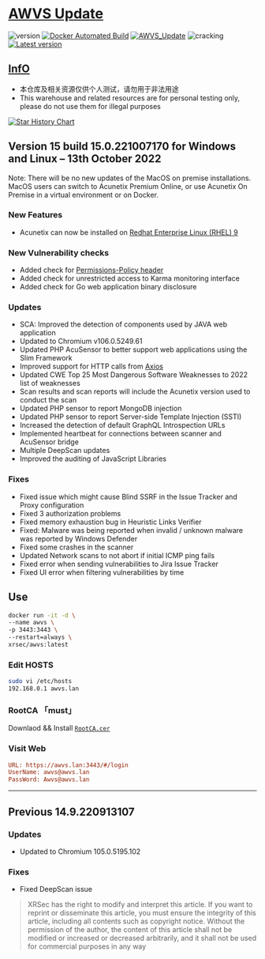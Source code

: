 # [AWVS Update](https://awvs.vercel.app/)

![version](https://img.shields.io/badge/Version-15.0.221007170-da282a)  [![Docker Automated Build](https://img.shields.io/docker/automated/xrsec/awvs?label=Build&logo=docker&style=flat-square)](https://hub.docker.com/r/xrsec/awvs) [![AWVS_Update](https://github.com/XRSec/AWVS-Update/actions/workflows/AWVS_Update.yml/badge.svg)](https://github.com/XRSec/AWVS-Update/actions/workflows/AWVS_Update.yml) ![cracking](https://img.shields.io/badge/No-cracking-da282a) [![Latest version](https://img.shields.io/badge/fahai.org-法海之路-da282a)](https://www.fahai.org)

## [InfO](https://www.acunetix.com/support/build-history/)

- 本仓库及相关资源仅供个人测试，请勿用于非法用途
- This warehouse and related resources are for personal testing only, please do not use them for illegal purposes

[![Star History Chart](https://api.star-history.com/svg?repos=XRSec/AWVS-Update&type=Date)](https://star-history.com/#XRSec/AWVS-Update&Date)

## Version 15 build 15.0.221007170 for Windows and Linux – 13th October 2022

Note: There will be no new updates of the MacOS on premise installations. MacOS users can switch to Acunetix Premium Online, or use Acunetix On Premise in a virtual environment or on Docker.

### New Features

- Acunetix can now be installed on [Redhat Enterprise Linux (RHEL) 9](https://developers.redhat.com/articles/2022/05/18/whats-new-red-hat-enterprise-linux-9)

### New Vulnerability checks

- Added check for [Permissions-Policy header](https://developer.mozilla.org/en-US/docs/Web/HTTP/Headers/Feature-Policy)
- Added check for unrestricted access to Karma monitoring interface
- Added check for Go web application binary disclosure

### Updates

- SCA: Improved the detection of components used by JAVA web application
- Updated to Chromium v106.0.5249.61
- Updated PHP AcuSensor to better support web applications using the Slim Framework
- Improved support for HTTP calls from [Axios](https://axios-http.com/)
- Updated CWE Top 25 Most Dangerous Software Weaknesses to 2022 list of weaknesses
- Scan results and scan reports will include the Acunetix version used to conduct the scan
- Updated PHP sensor to report MongoDB injection
- Updated PHP sensor to report Server-side Template Injection (SSTI)
- Increased the detection of default GraphQL Introspection URLs
- Implemented heartbeat for connections between scanner and AcuSensor bridge
- Multiple DeepScan updates
- Improved the auditing of JavaScript Libraries

### Fixes

- Fixed issue which might cause Blind SSRF in the Issue Tracker and Proxy configuration
- Fixed 3 authorization problems
- Fixed memory exhaustion bug in Heuristic Links Verifier
- Fixed: Malware was being reported when invalid / unknown malware was reported by Windows Defender
- Fixed some crashes in the scanner
- Updated Network scans to not abort if initial ICMP ping fails
- Fixed error when sending vulnerabilities to Jira Issue Tracker
- Fixed UI error when filtering vulnerabilities by time

## Use

```bash
docker run -it -d \
--name awvs \
-p 3443:3443 \
--restart=always \
xrsec/awvs:latest
```

### Edit HOSTS

```bash
sudo vi /etc/hosts
192.168.0.1 awvs.lan
```

### RootCA 「must」

Downlaod && Install [`RootCA.cer`](https://cdn.jsdelivr.net/gh/XRSec/AWVS-Update@main/.github/resources/ca.cer)

### Visit Web

```ini
URL: https://awvs.lan:3443/#/login
UserName: awvs@awvs.lan
PassWord: Awvs@awvs.lan
```

<hr>

## Previous 14.9.220913107

### Updates

- Updated to Chromium 105.0.5195.102

### Fixes

- Fixed DeepScan issue

> XRSec has the right to modify and interpret this article. If you want to reprint or disseminate this article, you must ensure the integrity of this article, including all contents such as copyright notice. Without the permission of the author, the content of this article shall not be modified or increased or decreased arbitrarily, and it shall not be used for commercial purposes in any way